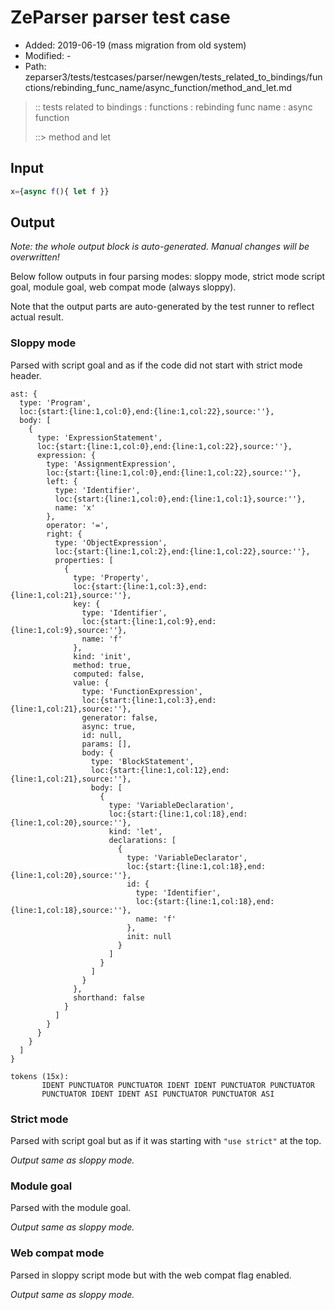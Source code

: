 # ZeParser parser test case

- Added: 2019-06-19 (mass migration from old system)
- Modified: -
- Path: zeparser3/tests/testcases/parser/newgen/tests_related_to_bindings/functions/rebinding_func_name/async_function/method_and_let.md

> :: tests related to bindings : functions : rebinding func name : async function
>
> ::> method and let

## Input

`````js
x={async f(){ let f }}
`````

## Output

_Note: the whole output block is auto-generated. Manual changes will be overwritten!_

Below follow outputs in four parsing modes: sloppy mode, strict mode script goal, module goal, web compat mode (always sloppy).

Note that the output parts are auto-generated by the test runner to reflect actual result.

### Sloppy mode

Parsed with script goal and as if the code did not start with strict mode header.

`````
ast: {
  type: 'Program',
  loc:{start:{line:1,col:0},end:{line:1,col:22},source:''},
  body: [
    {
      type: 'ExpressionStatement',
      loc:{start:{line:1,col:0},end:{line:1,col:22},source:''},
      expression: {
        type: 'AssignmentExpression',
        loc:{start:{line:1,col:0},end:{line:1,col:22},source:''},
        left: {
          type: 'Identifier',
          loc:{start:{line:1,col:0},end:{line:1,col:1},source:''},
          name: 'x'
        },
        operator: '=',
        right: {
          type: 'ObjectExpression',
          loc:{start:{line:1,col:2},end:{line:1,col:22},source:''},
          properties: [
            {
              type: 'Property',
              loc:{start:{line:1,col:3},end:{line:1,col:21},source:''},
              key: {
                type: 'Identifier',
                loc:{start:{line:1,col:9},end:{line:1,col:9},source:''},
                name: 'f'
              },
              kind: 'init',
              method: true,
              computed: false,
              value: {
                type: 'FunctionExpression',
                loc:{start:{line:1,col:3},end:{line:1,col:21},source:''},
                generator: false,
                async: true,
                id: null,
                params: [],
                body: {
                  type: 'BlockStatement',
                  loc:{start:{line:1,col:12},end:{line:1,col:21},source:''},
                  body: [
                    {
                      type: 'VariableDeclaration',
                      loc:{start:{line:1,col:18},end:{line:1,col:20},source:''},
                      kind: 'let',
                      declarations: [
                        {
                          type: 'VariableDeclarator',
                          loc:{start:{line:1,col:18},end:{line:1,col:20},source:''},
                          id: {
                            type: 'Identifier',
                            loc:{start:{line:1,col:18},end:{line:1,col:18},source:''},
                            name: 'f'
                          },
                          init: null
                        }
                      ]
                    }
                  ]
                }
              },
              shorthand: false
            }
          ]
        }
      }
    }
  ]
}

tokens (15x):
       IDENT PUNCTUATOR PUNCTUATOR IDENT IDENT PUNCTUATOR PUNCTUATOR
       PUNCTUATOR IDENT IDENT ASI PUNCTUATOR PUNCTUATOR ASI
`````

### Strict mode

Parsed with script goal but as if it was starting with `"use strict"` at the top.

_Output same as sloppy mode._

### Module goal

Parsed with the module goal.

_Output same as sloppy mode._

### Web compat mode

Parsed in sloppy script mode but with the web compat flag enabled.

_Output same as sloppy mode._
